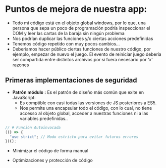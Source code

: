 # Puntos de mejora de nuestra app:

- Todo mi código está en el objeto global windows, por lo que, una persona que sepa un poco de programación podría inspeccionar el DOM y leer las cartas de la baraja sin ningún problema
- Nos podrían duplicar las funciones y/o ciertas acciones predefinidas
- Tenemos código repetido con muy pocos cambios...
- Deberiamos hacer público ciertas funciones de nuestro código, por ejemplo, empezar de nuevo el juego. El evento de reiniciar juego debería ser compartida entre distintos archivos por si fuera necesario por 'x' razones

## Primeras implementaciones de seguridad

- <b>Patrón módulo</b> : Es el patrón de diseño más común que exite en JavaScript:
  - Es comptible con casi todas las versiones de JS posteriores a ES5.
  - Nos permite una encapsular todo el código, con lo cual, no tiene accesso al objeto global, acceder a nuestras funciones ni a las variables predefinidas..

```javascript
// # Función Autoinvocada
(() => {
  "use strict"; // Modo estricto para evitar futuros errores
})();
```

- Minimizar el código de forma manual

- Optimizaciones y protección de código
